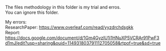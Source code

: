 The files methodology in this folder is my trial and erros. <br>
You can ignore this folder. <br>

My errors: <br>
ResearchPaper: https://www.overleaf.com/read/yyzdrchdsgkk<br>
Report: https://docs.google.com/document/d/1Gm4GyzIU1i1HNuXP5VCRAr91PwF3d1mJ/edit?usp=sharing&ouid=114931803791112705058&rtpof=true&sd=true<br>
